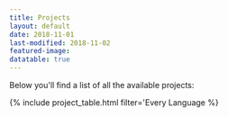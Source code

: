 ```yaml
---
title: Projects
layout: default
date: 2018-11-01
last-modified: 2018-11-02
featured-image:
datatable: true
---
```


Below you'll find a list of all the available projects:

{% include project_table.html filter='Every Language %}
